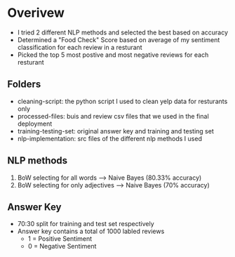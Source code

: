 # Overivew 
- I tried 2 different NLP methods and selected the best based on accuracy 
- Determined a "Food Check" Score based on average of my sentiment classification for each review in a resturant 
- Picked the top 5 most postive and most negative reviews for each resturant 

## Folders 
- cleaning-script: the python script I used to clean yelp data for resturants only 
- processed-files: buis and review csv files that we used in the final deployment 
- training-testing-set: original answer key and training and testing set 
- nlp-implementation: src files of the different nlp methods I used

## NLP methods 
1. BoW selecting for all words --> Naive Bayes (80.33% accuracy)
2. BoW selecting for only adjectives --> Naive Bayes (70% accuracy)


## Answer Key 
- 70:30 split for training and test set respectively 
- Answer key contains a total of 1000 labled reviews 
    - 1 = Positive Sentiment
    - 0 = Negative Sentiment 

